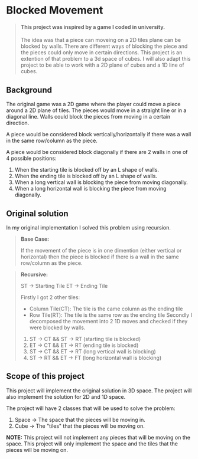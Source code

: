 # Blocked Movement

> #### This project was inspired by a game I coded in university.
> The idea was that a piece can moveing on a 2D tiles plane can be blocked by walls. There are different ways of blocking the piece and the pieces could only move in certain directions.
> This project is an extention of that problem to a 3d space of cubes.
> I will also adapt this project to be able to work with a 2D plane of cubes and a 1D line of cubes.


## Background

The original game was a 2D game where the player could move a piece around a 2D plane of tiles. 
The pieces would move in a straight line or in a diagonal line.
Walls could block the pieces from moving in a certain direction.

A piece would be considered block vertically/horizontally if there was a wall in the same row/column as the piece.

A piece would be considered block diagonally if there are 2 walls in one of 4 possible positions:
1. When the starting tile is blocked off by an L shape of walls.
2. When the ending tile is blocked off by an L shape of walls.
3. When a long vertical wall is blocking the piece from moving diagonally.
4. When a long horizontal wall is blocking the piece from moving diagonally.

## Original solution

In my original implementation I solved this problem using recursion.

> **Base Case:**
> 
> If the movement of the piece is in one dimention (either vertical or horizontal) then the piece is blocked if there is a wall in the same row/column as the piece.

> **Recursive:**
>
> ST -> Starting Tile
> ET -> Ending Tile
>
> Firstly I got 2 other tiles:
>   - Column Tile(CT): The tile is the came column as the ending tile
>   - Row Tile(RT): The tile is the same row as the ending tile
> Secondly I decomposed the movement into 2 1D moves and checked if they were blocked by walls.
>  1. ST -> CT  && ST -> RT  (starting tile is blocked)  
>  2. ET -> CT  && ET -> RT  (ending tile is blocked)
>  3. ST -> CT  && ET -> RT  (long vertical wall is blocking)
>  4. ST -> RT  && ET -> FT  (long horizontal wall is blocking)


## Scope of this project

This project will implement the original solution in 3D space.
The project will also implement the solution for 2D and 1D space.

The project will have 2 classes that will be used to solve the problem:
1. Space  -> The space that the pieces will be moving in.
2. Cube   -> The "tiles" that the pieces will be moving on.

**NOTE:** This project will not implement any pieces that will be moving on the space. This project will only implement the space and the tiles that the pieces will be moving on.

